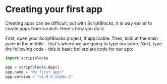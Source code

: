 # Creating your first app

Creating apps can be difficult, but with ScriptBlocks, it is way easier to create apps from scratch. Here's how you do it:

First, open your ScriptBlocks project, if applicable. Then, look at the main pane in the middle - that's where we are going to type our code. Next, type the following code - this is basic boilerplate code for our app:

```py
import scriptblocks

app = scriptblocks.App()
app.name = "My first app!"
app.version = "v1.0.0-alpha.1"
```